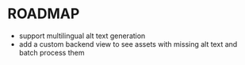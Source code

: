 # ROADMAP

- support multilingual alt text generation
- add a custom backend view to see assets with missing alt text and batch process them
